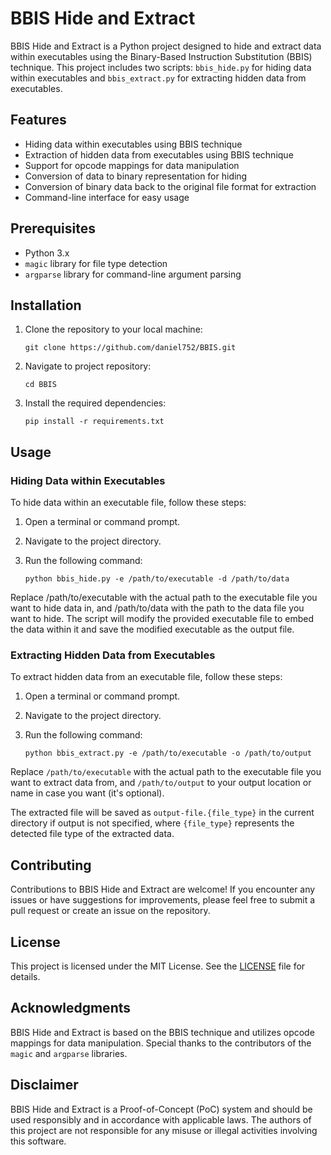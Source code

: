 # BBIS Hide and Extract

BBIS Hide and Extract is a Python project designed to hide and extract data within executables using the Binary-Based Instruction Substitution (BBIS) technique. This project includes two scripts: `bbis_hide.py` for hiding data within executables and `bbis_extract.py` for extracting hidden data from executables.

## Features

- Hiding data within executables using BBIS technique
- Extraction of hidden data from executables using BBIS technique
- Support for opcode mappings for data manipulation
- Conversion of data to binary representation for hiding
- Conversion of binary data back to the original file format for extraction
- Command-line interface for easy usage

## Prerequisites

- Python 3.x
- `magic` library for file type detection
- `argparse` library for command-line argument parsing

## Installation

1. Clone the repository to your local machine:

   ```shell
   git clone https://github.com/daniel752/BBIS.git

2. Navigate to project repository:
   
   ```shell
   cd BBIS

3. Install the required dependencies:
   
   ```shell
   pip install -r requirements.txt

## Usage
### Hiding Data within Executables
To hide data within an executable file, follow these steps:
1. Open a terminal or command prompt.
2. Navigate to the project directory.
3. Run the following command:
   
   ```shell
   python bbis_hide.py -e /path/to/executable -d /path/to/data
   
Replace /path/to/executable with the actual path to the executable file you want to hide data in, and /path/to/data with the path to the data file you want to hide.
The script will modify the provided executable file to embed the data within it and save the modified executable as the output file.

### Extracting Hidden Data from Executables
To extract hidden data from an executable file, follow these steps:

1. Open a terminal or command prompt.
2. Navigate to the project directory.
3. Run the following command:
   
   ```shell
   python bbis_extract.py -e /path/to/executable -o /path/to/output
   
Replace `/path/to/executable` with the actual path to the executable file you want to extract data from, and `/path/to/output` to your output location or name in case you want (it's optional).

The extracted file will be saved as `output-file.{file_type}` in the current directory if output is not specified, where `{file_type}` represents the detected file type of the extracted data.

## Contributing
Contributions to BBIS Hide and Extract are welcome! If you encounter any issues or have suggestions for improvements, please feel free to submit a pull request or create an issue on the repository.

## License
This project is licensed under the MIT License. See the [LICENSE](LICENSE) file for details.

## Acknowledgments
BBIS Hide and Extract is based on the BBIS technique and utilizes opcode mappings for data manipulation. Special thanks to the contributors of the `magic` and `argparse` libraries.

## Disclaimer
BBIS Hide and Extract is a Proof-of-Concept (PoC) system and should be used responsibly and in accordance with applicable laws. The authors of this project are not responsible for any misuse or illegal activities involving this software.

